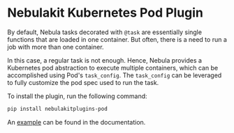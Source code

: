 # Nebulakit Kubernetes Pod Plugin

By default, Nebula tasks decorated with `@task` are essentially single functions that are loaded in one container. But often, there is a need to run a job with more than one container.

In this case, a regular task is not enough. Hence, Nebula provides a Kubernetes pod abstraction to execute multiple containers, which can be accomplished using Pod's `task_config`. The `task_config` can be leveraged to fully customize the pod spec used to run the task.

To install the plugin, run the following command:

```bash
pip install nebulakitplugins-pod
```

An [example](https://docs.nebula.org/projects/cookbook/en/latest/auto/integrations/kubernetes/pod/pod.html) can be found in the documentation.
